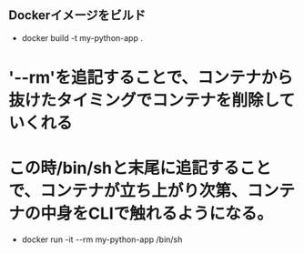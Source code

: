 ## Dockerイメージをビルド
- docker build -t my-python-app . 

# '--rm'を追記することで、コンテナから抜けたタイミングでコンテナを削除していくれる
# この時/bin/shと末尾に追記することで、コンテナが立ち上がり次第、コンテナの中身をCLIで触れるようになる。
- docker run -it --rm my-python-app /bin/sh
